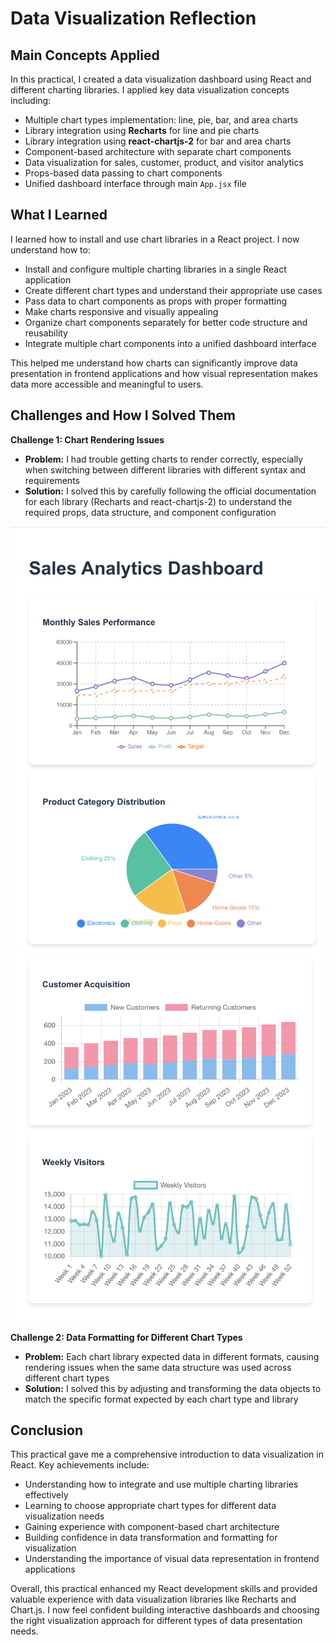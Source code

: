 # Data Visualization Reflection

## Main Concepts Applied

In this practical, I created a data visualization dashboard using React and different charting libraries. I applied key data visualization concepts including:

- Multiple chart types implementation: line, pie, bar, and area charts
- Library integration using **Recharts** for line and pie charts
- Library integration using **react-chartjs-2** for bar and area charts
- Component-based architecture with separate chart components
- Data visualization for sales, customer, product, and visitor analytics
- Props-based data passing to chart components
- Unified dashboard interface through main `App.jsx` file

## What I Learned

I learned how to install and use chart libraries in a React project. I now understand how to:

- Install and configure multiple charting libraries in a single React application
- Create different chart types and understand their appropriate use cases
- Pass data to chart components as props with proper formatting
- Make charts responsive and visually appealing
- Organize chart components separately for better code structure and reusability
- Integrate multiple chart components into a unified dashboard interface

This helped me understand how charts can significantly improve data presentation in frontend applications and how visual representation makes data more accessible and meaningful to users.

## Challenges and How I Solved Them

**Challenge 1: Chart Rendering Issues**
- **Problem:** I had trouble getting charts to render correctly, especially when switching between different libraries with different syntax and requirements
- **Solution:** I solved this by carefully following the official documentation for each library (Recharts and react-chartjs-2) to understand the required props, data structure, and component configuration

![data1](Data-Visualization/public/chart.png)
![data2](Data-Visualization/public/graph.png)

**Challenge 2: Data Formatting for Different Chart Types**
- **Problem:** Each chart library expected data in different formats, causing rendering issues when the same data structure was used across different chart types
- **Solution:** I solved this by adjusting and transforming the data objects to match the specific format expected by each chart type and library

## Conclusion

This practical gave me a comprehensive introduction to data visualization in React. Key achievements include:

- Understanding how to integrate and use multiple charting libraries effectively
- Learning to choose appropriate chart types for different data visualization needs
- Gaining experience with component-based chart architecture
- Building confidence in data transformation and formatting for visualization
- Understanding the importance of visual data representation in frontend applications

Overall, this practical enhanced my React development skills and provided valuable experience with data visualization libraries like Recharts and Chart.js. I now feel confident building interactive dashboards and choosing the right visualization approach for different types of data presentation needs.